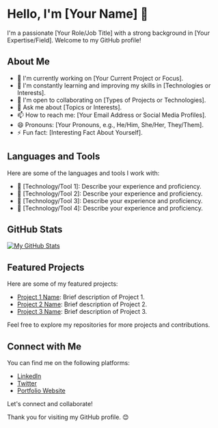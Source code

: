# Hello, I'm [Your Name] 👋

I'm a passionate [Your Role/Job Title] with a strong background in [Your Expertise/Field]. Welcome to my GitHub profile!

## About Me

- 🔭 I'm currently working on [Your Current Project or Focus].
- 🌱 I'm constantly learning and improving my skills in [Technologies or Interests].
- 👯 I'm open to collaborating on [Types of Projects or Technologies].
- 💬 Ask me about [Topics or Interests].
- 📫 How to reach me: [Your Email Address or Social Media Profiles].
- 😄 Pronouns: [Your Pronouns, e.g., He/Him, She/Her, They/Them].
- ⚡ Fun fact: [Interesting Fact About Yourself].

## Languages and Tools

Here are some of the languages and tools I work with:

- 🔧 [Technology/Tool 1]: Describe your experience and proficiency.
- 🔧 [Technology/Tool 2]: Describe your experience and proficiency.
- 🔧 [Technology/Tool 3]: Describe your experience and proficiency.
- 🔧 [Technology/Tool 4]: Describe your experience and proficiency.

## GitHub Stats

[![My GitHub Stats](https://github-readme-stats.vercel.app/api?username=your-username&show_icons=true&theme=dark)](https://github.com/anuraghazra/github-readme-stats)

## Featured Projects

Here are some of my featured projects:

- [Project 1 Name](Project1Link): Brief description of Project 1.
- [Project 2 Name](Project2Link): Brief description of Project 2.
- [Project 3 Name](Project3Link): Brief description of Project 3.

Feel free to explore my repositories for more projects and contributions.

## Connect with Me

You can find me on the following platforms:

- [LinkedIn](LinkedInProfileLink)
- [Twitter](TwitterProfileLink)
- [Portfolio Website](YourPortfolioWebsiteLink)

Let's connect and collaborate!

Thank you for visiting my GitHub profile. 😊
